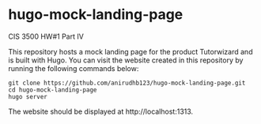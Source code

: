# hugo-mock-landing-page
CIS 3500 HW#1 Part IV

This repository hosts a mock landing page for the product Tutorwizard and is built with Hugo. You can visit the website created in this repository by running the following commands below:

```
git clone https://github.com/anirudhb123/hugo-mock-landing-page.git
cd hugo-mock-landing-page
hugo server
```

The website should be displayed at http://localhost:1313.

